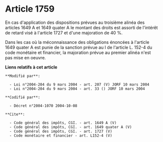 # Article 1759

En cas d'application des dispositions prévues au troisième alinéa des articles 1649 A et 1649 quater A le montant des droits
est assorti de l'intérêt de retard visé à l'article 1727 et d'une majoration de 40 %. 

Dans les cas où la méconnaissance des obligations énoncées à l'article 1649 quater A est punie de la sanction prévue au I de
l'article L. 152-4 du code monétaire et financier, la majoration prévue au premier alinéa n'est pas mise en oeuvre.

**Liens relatifs à cet article**

	**Modifié par**:

	  - Loi n°2004-204 du 9 mars 2004 - art. 207 (V) JORF 10 mars 2004
	  - Loi n°2004-204 du 9 mars 2004 - art. 33 () JORF 10 mars 2004

	**Codifié par**:

	  - Décret n°2004-1070 2004-10-08

	**Cite**:

	  - Code général des impôts, CGI. - art. 1649 A (V)
	  - Code général des impôts, CGI. - art. 1649 quater A (V)
	  - Code général des impôts, CGI. - art. 1727 (V)
	  - Code monétaire et financier - art. L152-4 (V)
